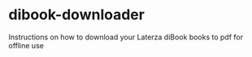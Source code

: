 # dibook-downloader
Instructions on how to download your Laterza diBook books to pdf for offline use
